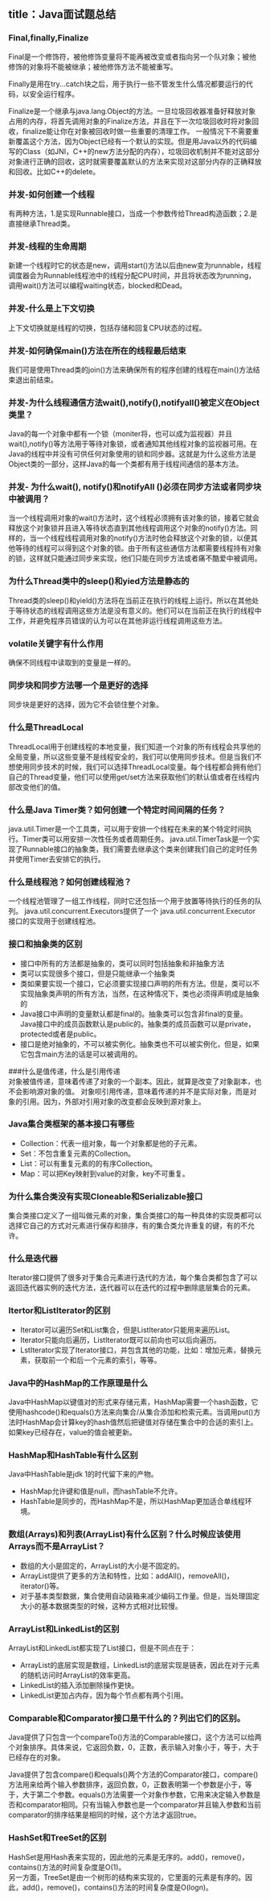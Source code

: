 title：Java面试题总结
---

### Final,finally,Finalize
Final是一个修饰符，被他修饰变量将不能再被改变或者指向另一个队对象；被他修饰的对象将不能被继承；被他修饰方法不能被重写。

Finally是用在try...catch块之后，用于执行一些不管发生什么情况都要运行的代码，以安全运行程序。

Finalize是一个继承与java.lang.Object的方法。一旦垃圾回收器准备好释放对象占用的内存，将首先调用对象的Finalize方法，并且在下一次垃圾回收时将对象回收，finalize能让你在对象被回收时做一些重要的清理工作。
一般情况下不需要重新覆盖这个方法，因为Object已经有一个默认的实现。但是用Java以外的代码编写的Class（如JNI，C++的new方法分配的内存），垃圾回收机制并不能对这部分对象进行正确的回收，这时就需要覆盖默认的方法来实现对这部分内存的正确释放和回收。比如C++的delete。

### 并发-如何创建一个线程  
有两种方法，1.是实现Runnable接口，当成一个参数传给Thread构造函数；2.是直接继承Thread类。  

### 并发-线程的生命周期  
新建一个线程时它的状态是new，调用start()方法以后由new变为runnable，线程调度器会为Runnable线程池中的线程分配CPU时间，并且将状态改为running，调用wait()方法可以编程waiting状态，blocked和Dead。

### 并发-什么是上下文切换
上下文切换就是线程的切换，包括存储和回复CPU状态的过程。  

### 并发-如何确保main()方法在所在的线程最后结束  
我们可是使用Thread类的join()方法来确保所有的程序创建的线程在main()方法结束退出前结束。  

### 并发-为什么线程通信方法wait(),notify(),notifyall()被定义在Object类里？  
Java的每一个对象中都有一个锁（moniter将，也可以成为监视器）并且wait(),notify()等方法用于等待对象锁，或者通知其他线程对象的监视器可用。在Java的线程中并没有可供任何对象使用的锁和同步器。这就是为什么这些方法是Object类的一部分，这样Java的每一个类都有用于线程间通信的基本方法。  

### 并发- 为什么wait(), notify()和notifyAll ()必须在同步方法或者同步块中被调用？  
当一个线程调用对象的wait()方法时，这个线程必须拥有该对象的锁，接着它就会释放这个对象锁并且进入等待状态直到其他线程调用这个对象的notify()方法。同样的，当一个线程线程调用对象的notify()方法时他会释放这个对象的锁，以便其他等待的线程可以得到这个对象的锁。由于所有这些通信方法都需要线程持有对象的锁，这样就只能通过同步来实现，他们只能在同步方法或者痛不酷爱中被调用。

### 为什么Thread类中的sleep()和yied方法是静态的  
Thread类的sleep()和yield()方法将在当前正在执行的线程上运行。所以在其他处于等待状态的线程调用这些方法是没有意义的。他们可以在当前正在执行的线程中工作，并避免程序员错误的认为可以在其他非运行线程调用这些方法。

### volatile关键字有什么作用  
确保不同线程中读取到的变量是一样的。

### 同步块和同步方法哪一个是更好的选择  
同步块是更好的选择，因为它不会锁住整个对象。 

### 什么是ThreadLocal  
ThreadLocal用于创建线程的本地变量，我们知道一个对象的所有线程会共享他的全局变量，所以这些变量不是线程安全的，我们可以使用同步技术。但是当我们不想使用同步技术的时候，我们可以选择ThreadLocal变量。每个线程都会拥有他们自己的Thread变量，他们可以使用get/set方法来获取他们的默认值或者在线程内部改变他们的值。  

### 什么是Java Timer类？如何创建一个特定时间间隔的任务？
java.util.Timer是一个工具类，可以用于安排一个线程在未来的某个特定时间执行。Timer类可以用安排一次性任务或者周期任务。
java.util.TimerTask是一个实现了Runnable接口的抽象类，我们需要去继承这个类来创建我们自己的定时任务并使用Timer去安排它的执行。  

### 什么是线程池？如何创建线程池？
一个线程池管理了一组工作线程，同时它还包括一个用于放置等待执行的任务的队列。
java.util.concurrent.Executors提供了一个 java.util.concurrent.Executor接口的实现用于创建线程池。  

### 接口和抽象类的区别  


- 接口中所有的方法都是抽象的，类可以同时包括抽象和非抽象方法
- 类可以实现很多个接口，但是只能继承一个抽象类
- 类如果要实现一个接口，它必须要实现接口声明的所有方法。但是，类可以不实现抽象类声明的所有方法，当然，在这种情况下，类也必须得声明成是抽象的
- Java接口中声明的变量默认都是final的。抽象类可以包含非final的变量。Java接口中的成员函数默认是public的。抽象类的成员函数可以是private，protected或者是public。
- 接口是绝对抽象的，不可以被实例化。抽象类也不可以被实例化，但是，如果它包含main方法的话是可以被调用的。  

###什么是值传递，什么是引用传递  
对象被值传递，意味着传递了对象的一个副本。因此，就算是改变了对象副本，也不会影响源对象的值。
对象呗引用传递，意味着传递的并不是实际对象，而是对象的引用。因为，外部对引用对象的改变都会反映到源对象上。  

### Java集合类框架的基本接口有哪些
- Collection：代表一组对象，每一个对象都是他的子元素。
- Set：不包含重复元素的Collection。
- List：可以有重复元素的的有序Collection。
- Map：可以把Key映射到value的对象，key不可重复。 

### 为什么集合类没有实现Cloneable和Serializable接口
集合类接口定义了一组叫做元素的对象，集合类接口的每一种具体的实现类都可以选择它自己的方式对元素进行保存和排序，有的集合类允许重复的键，有的不允许。

### 什么是迭代器
Iterator接口提供了很多对于集合元素进行迭代的方法，每个集合类都包含了可以返回迭代器实例的迭代方法，迭代器可以在迭代的过程中删除底层集合的元素。

### Itertor和ListIterator的区别  
- Iterator可以遍历Set和List集合，但是ListIterator只能用来遍历List。
- Iterator只能向后遍历，ListIterator既可以前向也可以后向遍历。
- LstIterator实现了Iterator接口，并包含其他的功能，比如：增加元素，替换元素，获取前一个和后一个元素的索引，等等。  

### Java中的HashMap的工作原理是什么 
Java中HashMap以键值对的形式来存储元素，HashMap需要一个hash函数，它使用hashcode()和equals()方法来向集合/从集合添加和检索元素。当调用put()方法时HashMap会计算key的hash值然后把键值对存储在集合中的合适的索引上。如果key已经存在，value的值会被更新。

### HashMap和HashTable有什么区别
Java中HashTable是jdk 1的时代留下来的产物。  
- HashMap允许键和值是null，而hashTable不允许。
- HashTable是同步的，而HashMap不是，所以HashMap更加适合单线程环境。

### 数组(Arrays)和列表(ArrayList)有什么区别？什么时候应该使用Arrays而不是ArrayList？
- 数组的大小是固定的，ArrayList的大小是不固定的。
- ArrayList提供了更多的方法和特性，比如：addAll()，removeAll()，iterator()等。
- 对于基本类型数据，集合使用自动装箱来减少编码工作量。但是，当处理固定大小的基本数据类型的时候，这种方式相对比较慢。

### ArrayList和LinkedList的区别  
ArrayList和LinkedList都实现了List接口，但是不同点在于：   

- ArrayList的底层实现是数组，LinkedList的底层实现是链表，因此在对于元素的随机访问时ArrayList的效率更高。  
- LinkedList的插入添加删除操作更快。
- LinkedList更加占内存，因为每个节点都有两个引用。  

### Comparable和Comparator接口是干什么的？列出它们的区别。  
Java提供了只包含一个compareTo()方法的Comparable接口，这个方法可以给两个对象排序。具体来说，它返回负数，0，正数，表示输入对象小于，等于，大于已经存在的对象。

Java提供了包含compare()和equals()两个方法的Comparator接口，compare()方法用来给两个输入参数排序，返回负数，0，正数表明第一个参数是小于，等于，大于第二个参数。equals()方法需要一个对象作参数，它用来决定输入参数是否和comparator相同。只有当输入参数也是一个comparator并且输入参数和当前comparator的排序结果是相同的时候，这个方法才返回true。

### HashSet和TreeSet的区别
HashSet是用Hash表来实现的，因此他的元素是无序的。add()，remove()，contains()方法的时间复杂度是O(1)。  
另一方面，TreeSet是由一个树形的结构来实现的，它里面的元素是有序的。因此，add()，remove()，contains()方法的时间复杂度是O(logn)。